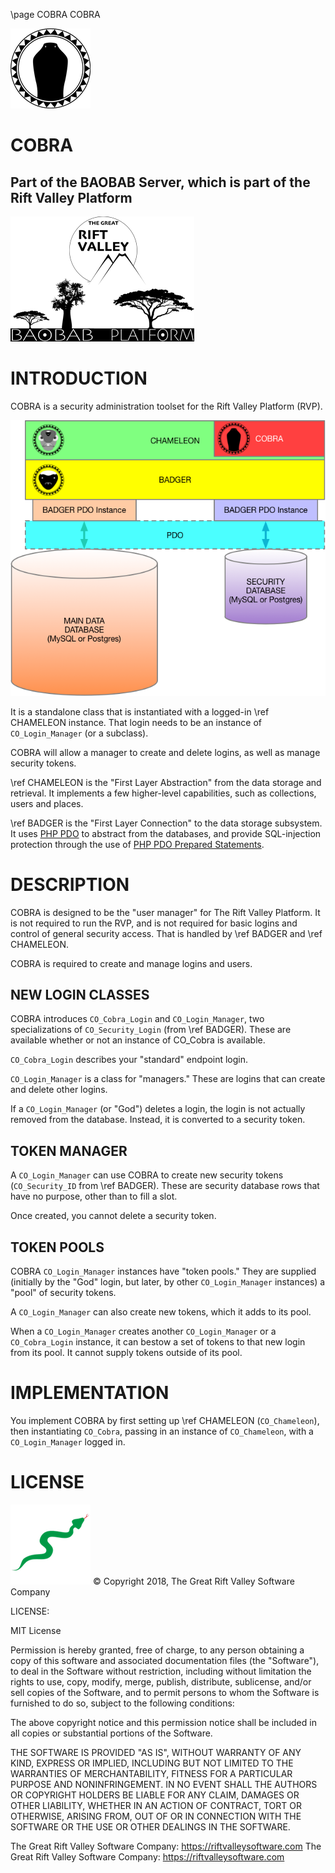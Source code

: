\page COBRA COBRA

![COBRA](images/COBRA.png)

COBRA
======

Part of the BAOBAB Server, which is part of the Rift Valley Platform
--------------------------------------------------------------------
![BAOBAB Server and The Rift Valley Platform](images/BothLogos.png)

INTRODUCTION
============
COBRA is a security administration toolset for the Rift Valley Platform (RVP).

![COBRA](images/COBRALayers.png)

It is a standalone class that is instantiated with a logged-in \ref CHAMELEON instance. That login needs to be an instance of `CO_Login_Manager` (or a subclass).

COBRA will allow a manager to create and delete logins, as well as manage security tokens.

\ref CHAMELEON is the "First Layer Abstraction" from the data storage and retrieval. It implements a few higher-level capabilities, such as collections, users and places.

\ref BADGER is the "First Layer Connection" to the data storage subsystem. It uses [PHP PDO](http://php.net/manual/en/book.pdo.php) to abstract from the databases, and provide SQL-injection protection through the use of [PHP PDO Prepared Statements](http://php.net/manual/en/pdo.prepared-statements.php).

DESCRIPTION
===========

COBRA is designed to be the "user manager" for The Rift Valley Platform. It is not required to run the RVP, and is not required for basic logins and control of general security access. That is handled by \ref BADGER and \ref CHAMELEON.

COBRA is required to create and manage logins and users.

NEW LOGIN CLASSES
-----------------

COBRA introduces `CO_Cobra_Login` and `CO_Login_Manager`, two specializations of `CO_Security_Login` (from \ref BADGER). These are available whether or not an instance of CO_Cobra is available.

`CO_Cobra_Login` describes your "standard" endpoint login.

`CO_Login_Manager` is a class for "managers." These are logins that can create and delete other logins.

If a `CO_Login_Manager` (or "God") deletes a login, the login is not actually removed from the database. Instead, it is converted to a security token.

TOKEN MANAGER
-------------

A `CO_Login_Manager` can use COBRA to create new security tokens (`CO_Security_ID` from \ref BADGER). These are security database rows that have no purpose, other than to fill a slot.

Once created, you cannot delete a security token.

TOKEN POOLS
-----------

COBRA `CO_Login_Manager` instances have "token pools." They are supplied (initially by the "God" login, but later, by other `CO_Login_Manager` instances) a "pool" of security tokens.

A `CO_Login_Manager` can also create new tokens, which it adds to its pool.

When a `CO_Login_Manager` creates another `CO_Login_Manager` or a `CO_Cobra_Login` instance, it can bestow a set of tokens to that new login from its pool. It cannot supply tokens outside of its pool.

IMPLEMENTATION
==============

You implement COBRA by first setting up \ref CHAMELEON (`CO_Chameleon`), then instantiating `CO_Cobra`, passing in an instance of `CO_Chameleon`, with a `CO_Login_Manager` logged in.

LICENSE
=======

![The Great Rift Valley Software Company LLC](images/viper.png)
© Copyright 2018, The Great Rift Valley Software Company

LICENSE:

MIT License

Permission is hereby granted, free of charge, to any person obtaining a copy of this software and associated documentation
files (the "Software"), to deal in the Software without restriction, including without limitation the rights to use, copy,
modify, merge, publish, distribute, sublicense, and/or sell copies of the Software, and to permit persons to whom the
Software is furnished to do so, subject to the following conditions:

The above copyright notice and this permission notice shall be included in all copies or substantial portions of the Software.

THE SOFTWARE IS PROVIDED "AS IS", WITHOUT WARRANTY OF ANY KIND, EXPRESS OR IMPLIED, INCLUDING BUT NOT LIMITED TO THE WARRANTIES
OF MERCHANTABILITY, FITNESS FOR A PARTICULAR PURPOSE AND NONINFRINGEMENT.
IN NO EVENT SHALL THE AUTHORS OR COPYRIGHT HOLDERS BE LIABLE FOR ANY CLAIM, DAMAGES OR OTHER LIABILITY, WHETHER IN AN ACTION OF
CONTRACT, TORT OR OTHERWISE, ARISING FROM, OUT OF OR IN CONNECTION WITH THE SOFTWARE OR THE USE OR OTHER DEALINGS IN THE SOFTWARE.

The Great Rift Valley Software Company: https://riftvalleysoftware.com
The Great Rift Valley Software Company: https://riftvalleysoftware.com
